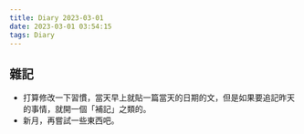 ```yaml
---
title: Diary 2023-03-01
date: 2023-03-01 03:54:15
tags: Diary
---
```


## 雜記

- 打算修改一下習慣，當天早上就貼一篇當天的日期的文，但是如果要追記昨天的事情，就開一個「補記」之類的。
- 新月，再嘗試一些東西吧。
